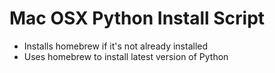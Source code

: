 # Mac OSX Python Install Script
- Installs homebrew if it's not already installed
- Uses homebrew to install latest version of Python
